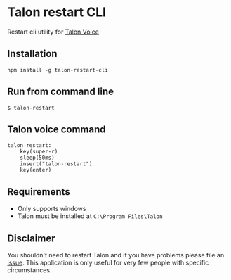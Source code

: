 # Talon restart CLI

Restart cli utility for [Talon Voice](https://talonvoice.com)

## Installation
`npm install -g talon-restart-cli`

## Run from command line
`$ talon-restart`

## Talon voice command
```
talon restart:
    key(super-r)
    sleep(50ms)
    insert("talon-restart")
    key(enter)
```

## Requirements
* Only supports windows
* Talon must be installed at `C:\Program Files\Talon`

## Disclaimer
You shouldn't need to restart Talon and if you have problems please file an [issue](https://github.com/talonvoice/talon/issues). This application is only useful for very few people with specific circumstances.